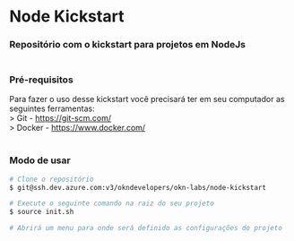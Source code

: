 # Node Kickstart

### Repositório com o kickstart para projetos em NodeJs <br><br>

### Pré-requisitos <br>

Para fazer o uso desse kickstart você precisará ter em seu computador as seguintes ferramentas: <br>
    > Git - https://git-scm.com/  <br>
    > Docker - https://www.docker.com/  <br><br>

### Modo de usar
``` bash
# Clone o repositório
$ git@ssh.dev.azure.com:v3/okndevelopers/okn-labs/node-kickstart

# Execute o seguinte comando na raiz do seu projeto
$ source init.sh

# Abrirá um menu para onde será definido as configurações do projeto

```
